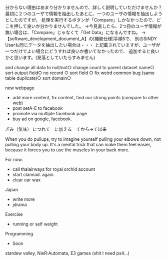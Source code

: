 分からない理由はあまり分かりませんので、詳しく説明していただけませんか？
最初に２つのユーザで情報を抽出したあとに、一つのユーザの情報を抽出しようとしたのですが、
処理を実行するボタンが「Compare」しかなかったので、どこを押して良いか分かりませんでした。
→今見直したら、2つ目のユーザ情報が無い場合は、「Compare」じゃなくて「Get Data」になるんですね。
→【software_development_document_A】の[機能仕様]手順5で、
別のSiNDY Userも同じデータを抽出したい場合は・・・
と記載されていますが、ユーザが一つだけでよい場合にどうすれば良いか書いてなかったので、
追加すると良いかと思います。(見落としていたらすみません)

and change all data to null/not○
change count to parent dataset name○
sort output field○
no record ○
sort field ○
fix weird common bug (same table duplicate)○
sort domain○


new webpage
- add more content, fix content, find our strong points (compare to other web)
- post setA-E to facebook
- promote via multiple facebook page
- buy ad on google, facebook.

ぎみ（気味） につれて　に加える　てから→て以来

When you do pullups, try to imagine yourself pulling your elbows down, not pulling your body up. It's a mental trick that can make them feel easier, because it forces you to use the muscles in your back more.

For now.
- call thaiairways for royal orchid account
- start clannad. again.
- clear ear wax

Japan
- write more
- jdrama

Exercise
- running or self weight

Programming
- Soon

stardew valley, 
NieR:Automata,
E3 games (shit I need ps4...)


